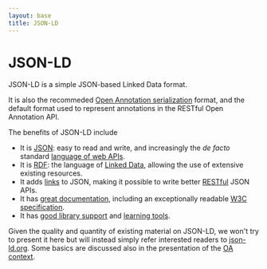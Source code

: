 ```yaml
---
layout: base
title: JSON-LD
---
```


# JSON-LD

JSON-LD is a simple JSON-based Linked Data format.

It is also the recommeded [Open Annotation
serialization](http://www.openannotation.org/spec/core/publishing.html)
format, and the default format used to represent annotations in the
RESTful Open Annotation API.

The benefits of JSON-LD include

* It is [JSON](http://json.org): easy to read and write, and
  increasingly the *de facto* standard [language of web APIs](http://www.google.com/trends/explore#q=XML+API%2C+JSON+API).
* It is [RDF](http://en.wikipedia.org/wiki/Resource_Description_Framework): 
  the language of [Linked Data](http://en.wikipedia.org/wiki/Linked_data), allowing the use of extensive existing resources.
* It adds [links](http://en.wikipedia.org/wiki/Hyperlink) to JSON, making it possible to write better [RESTful](http://en.wikipedia.org/wiki/Representational_state_transfer) JSON APIs.
* It has [great documentation](http://json-ld.org/learn.html), including
  an exceptionally readable [W3C specification](http://www.w3.org/TR/json-ld/).
* It has [good library support](http://json-ld.org/#developers) and 
  [learning tools](http://json-ld.org/playground/index.html).

Given the quality and quantity of existing material on JSON-LD, we
won't try to present it here but will instead simply refer interested
readers to [json-ld.org](http://json-ld.org). Some basics are
discussed also in the presentation of the [OA context](context.html).
